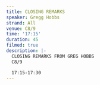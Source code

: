 ```yaml
---
title: CLOSING REMARKS
speaker: Gregg Hobbs
strand: All
venue: C8/9
time: '17:15'
duration: 45
filmed: true
description: |-
  CLOSING REMARKS FROM GREG HOBBS
  C8/9

  17:15-17:30
---
```


